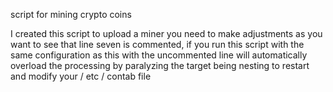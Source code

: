 
script for mining crypto coins

I created this script to upload a miner you need to make adjustments as you want to see that line seven is commented, if you run this script with the same configuration as this with the uncommented line will automatically overload the processing by paralyzing the target being nesting to restart and modify your / etc / contab file
